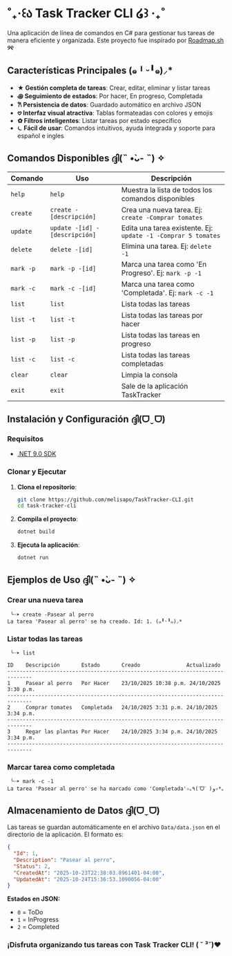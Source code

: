 #  ˚₊‧꒰ა Task Tracker CLI ໒꒱ ‧₊˚

Una aplicación de línea de comandos en C# para gestionar tus tareas de manera eficiente y organizada.
Este proyecto fue inspirado por [Roadmap.sh](https://roadmap.sh/projects/task-tracker) **୨୧**

## Características Principales (๑╹ᵕ╹๑)⸝*

- **★ Gestión completa de tareas**: Crear, editar, eliminar y listar tareas
- **꩜ Seguimiento de estados**: Por hacer, En progreso, Completada
- **𐙚 Persistencia de datos**: Guardado automático en archivo JSON
- **𖹭 Interfaz visual atractiva**: Tablas formateadas con colores y emojis
- **✿ Filtros inteligentes**: Listar tareas por estado específico
- **⏾ Fácil de usar**: Comandos intuitivos, ayuda integrada y soporte para español e ingles

## Comandos Disponibles ദ്ദി(˵ •̀ᴗ- ˵) ✧

| Comando   | Uso                           | Descripción                                                   |
|-----------|-------------------------------|---------------------------------------------------------------|
| `help`    | `help`                        | Muestra la lista de todos los comandos disponibles            |
| `create`  | `create -[descripción]`       | Crea una nueva tarea. Ej: `create -Comprar tomates`           |
| `update`  | `update -[id] -[descripción]` | Edita una tarea existente. Ej: `update -1 -Comprar 5 tomates` |
| `delete`  | `delete -[id]`                | Elimina una tarea. Ej: `delete -1`                            |
| `mark -p` | `mark -p -[id]`               | Marca una tarea como 'En Progreso'. Ej: `mark -p -1`          |
| `mark -c` | `mark -c -[id]`               | Marca una tarea como 'Completada'. Ej: `mark -c -1`           |
| `list`    | `list`                        | Lista todas las tareas                                        |
| `list -t` | `list -t`                     | Lista todas las tareas por hacer                              |
| `list -p` | `list -p`                     | Lista todas las tareas en progreso                            |
| `list -c` | `list -c`                     | Lista todas las tareas completadas                            |
| `clear`   | `clear`                       | Limpia la consola                                             |
| `exit`    | `exit`                        | Sale de la aplicación TaskTracker                             |

## Instalación y Configuración ദ്ദി(ᗜˬᗜ)

### Requisitos
- [.NET 9.0 SDK](https://dotnet.microsoft.com/download/dotnet/9.0)

### Clonar y Ejecutar

1. **Clona el repositorio**:
   ```bash
   git clone https://github.com/melisapo/TaskTracker-CLI.git
   cd task-tracker-cli
   ```

2. **Compila el proyecto**:
   ```bash
   dotnet build
   ```

3. **Ejecuta la aplicación**:
   ```bash
   dotnet run
   ```

## Ejemplos de Uso ദ്ദി(˵ •̀ᴗ- ˵) ✧

### Crear una nueva tarea
```
 ╰┈➤ create -Pasear al perro
La tarea 'Pasear al perro' se ha creado. Id: 1. (๑╹ᵕ╹๑)⸝* 
```

### Listar todas las tareas
```
 ╰┈➤ list

ID    Descripción       Estado       Creado               Actualizado         
------------------------------------------------------------------------------
1     Pasear al perro   Por Hacer    23/10/2025 10:38 p.m. 24/10/2025 3:30 p.m.
------------------------------------------------------------------------------
2     Comprar tomates   Completada   24/10/2025 3:31 p.m. 24/10/2025 3:34 p.m.
------------------------------------------------------------------------------
3     Regar las plantas Por Hacer    24/10/2025 3:34 p.m. 24/10/2025 3:34 p.m.
------------------------------------------------------------------------------
```

### Marcar tarea como completada
```
 ╰┈➤ mark -c -1
La tarea 'Pasear al perro' se ha marcado como 'Completada'✧｡٩(ˊᗜˋ )و✧*｡
```

## Almacenamiento de Datos ദ്ദി(ᗜˬᗜ)

Las tareas se guardan automáticamente en el archivo `Data/data.json` en el directorio de la aplicación. El formato es:

```json
{
  "Id": 1,
  "Description": "Pasear al perro",
  "Status": 2,
  "CreatedAt": "2025-10-23T22:38:03.8961401-04:00",
  "UpdatedAt": "2025-10-24T15:36:53.1090056-04:00"
}
```

**Estados en JSON:**
- `0` = ToDo
- `1` = InProgress
- `2` = Completed

### ¡Disfruta organizando tus tareas con Task Tracker CLI! ( ˘ ³˘)♥︎